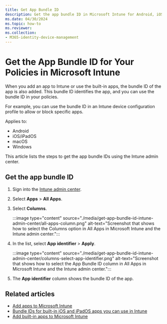 ```yaml
---
title: Get App Bundle ID
description: Get the app bundle ID in Microsoft Intune for Android, iOS/iPadOS, macOS, and Windows apps. Use the bundle ID in your app policies, device configuration profiles, enrollment policies, and compliance policies in Microsoft Intune.
ms.date: 04/30/2024
ms.topic: how-to
ms.reviewer:
ms.collection:
- M365-identity-device-management
---
```


# Get the App Bundle ID for Your Policies in Microsoft Intune

When you add an app to Intune or use the built-in apps, the bundle ID of the app is also added. This bundle ID identifies the app, and you can use the bundle ID in your policies.

For example, you can use the bundle ID in an Intune device configuration profile to allow or block specific apps.

Applies to:

- Android
- iOS/iPadOS
- macOS
- Windows

This article lists the steps to get the app bundle IDs using the Intune admin center.

## Get the app bundle ID

1. Sign into the [Intune admin center](https://go.microsoft.com/fwlink/?linkid=2109431).
1. Select **Apps** > **All Apps**.
1. Select **Columns**.

    :::image type="content" source="./media/get-app-bundle-id-intune-admin-center/all-apps-column.png" alt-text="Screenshot that shows how to select the Columns option in All Apps in Microsoft Intune and the Intune admin center.":::

1. In the list, select **App identifier** > **Apply**.

    :::image type="content" source="./media/get-app-bundle-id-intune-admin-center/columns-select-app-identifier.png" alt-text="Screenshot that shows how to select the App Bundle ID column in All Apps in Microsoft Intune and the Intune admin center.":::

1. The **App identifier** column shows the bundle ID of the app.

## Related articles

- [Add apps to Microsoft Intune](../apps/apps-add.md)
- [Bundle IDs for built-in iOS and iPadOS apps you can use in Intune](../configuration/bundle-ids-built-in-ios-apps.md)
- [Add built-in apps to Microsoft Intune](../apps/apps-add-built-in.md)
